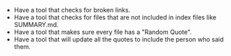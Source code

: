 + Have a tool that checks for broken links.
+ Have a tool that checks for files that are not included in index files like SUMMARY.md.
+ Have a tool that makes sure every file has a "Random Quote".
+ Have a tool that will update all the quotes to include the person who said them.
